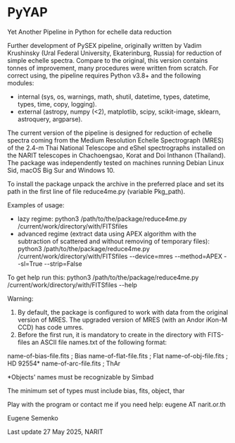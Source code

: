 # PyYAP
Yet Another Pipeline in Python for echelle data reduction

Further development of PySEX pipeline, originally written by Vadim Krushinsky (Ural Federal University, Ekaterinburg, Russia) for reduction of simple echelle spectra. Compare to the original, this version contains tonnes of improvement, many procedures were written from scratch. For correct using, the pipeline requires Python v3.8+ and the following modules:
- internal (sys, os, warnings, math, shutil, datetime, types, datetime, types, time, copy, logging).
- external (astropy, numpy (<2), matplotlib, scipy, scikit-image, sklearn, astroquery, argparse).

The current version of the pipeline is designed for reduction of echelle spectra coming from the Medium Resolution Echelle Spectrograph (MRES) of the 2.4-m Thai National Telescope and eShel spectrographs installed on the NARIT telescopes in Chachoengsao, Korat and Doi Inthanon (Thailand). The package was independently tested on machines running Debian Linux Sid, macOS Big Sur and Windows 10.

To install the package unpack the archive in the preferred place and set its path in the first line of file reduce4me.py (variable Pkg_path).

Examples of usage:
- lazy regime:
python3  /path/to/the/package/reduce4me.py /current/work/directory/with/FITSfiles 
- advanced regime (extract data using APEX algorithm with the subtraction of scattered and without removing of temporary files):
python3  /path/to/the/package/reduce4me.py /current/work/directory/with/FITSfiles --device=mres --method=APEX --sl=True --strip=False

To get help run this:
python3  /path/to/the/package/reduce4me.py /current/work/directory/with/FITSfiles  --help

Warning:
1. By default, the package is configured to work with data from the original version of MRES. The upgraded version of MRES (with an Andor iKon-M CCD) has code umres.
2. Before the first run, it is mandatory to create in the directory with FITS-files an ASCII file names.txt of the following format:

name-of-bias-file.fits   ;  Bias
name-of-flat-file.fits   ;  Flat
name-of-obj-file.fits   ;  HD 92554*
name-of-arc-file.fits   ; ThAr

*Objects' names must be recognizable by Simbad

The minimum set of types must include bias, fits, object, thar

Play with the program or contact me if you need help: eugene AT narit.or.th

Eugene Semenko

Last update 27 May 2025, NARIT
